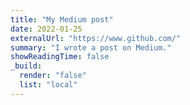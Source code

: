 ```yaml
---
title: "My Medium post"
date: 2022-01-25
externalUrl: "https://www.github.com/"
summary: "I wrote a post on Medium."
showReadingTime: false
_build:
  render: "false"
  list: "local"
---
```

